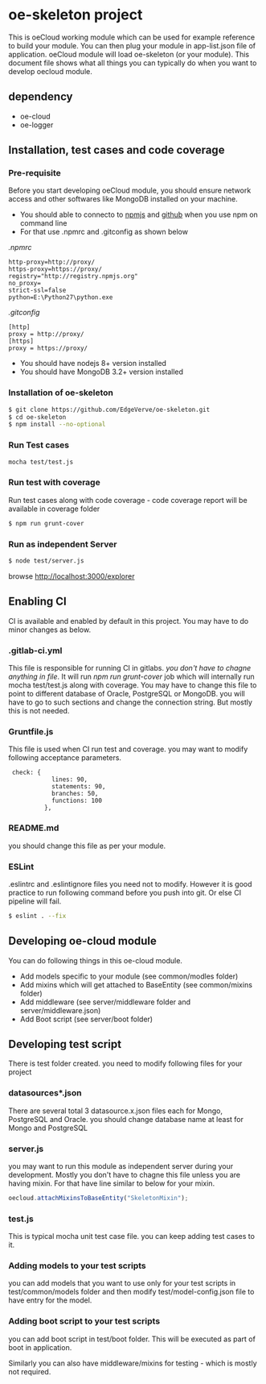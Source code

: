 # oe-skeleton project

This is oeCloud working module which can be used for example reference to build your module. You can then plug your module in app-list.json file of application. oeCloud module will load oe-skeleton (or your module).
This document file shows what all things you can typically do when you want to develop oecloud module.

## dependency
* oe-cloud
* oe-logger

## Installation, test cases and code coverage

### Pre-requisite

Before you start developing oeCloud module, you should ensure network access and other softwares like MongoDB installed on your machine.

- You should able to connecto to [npmjs](http://registry.npmjs.org) and [github](https://github.com) when you use npm on command line
- For that use .npmrc and .gitconfig as shown below

*.npmrc*

```
http-proxy=http://proxy/
https-proxy=https://proxy/
registry="http://registry.npmjs.org"
no_proxy=
strict-ssl=false
python=E:\Python27\python.exe
```

*.gitconfig*

```
[http]
proxy = http://proxy/
[https]
proxy = https://proxy/
```

* You should have nodejs 8+ version installed
* You should have MongoDB 3.2+ version installed

### Installation of oe-skeleton

```sh
$ git clone https://github.com/EdgeVerve/oe-skeleton.git
$ cd oe-skeleton
$ npm install --no-optional
```



### Run Test cases

```sh
mocha test/test.js
```

### Run test with coverage

Run test cases along with code coverage - code coverage report will be available in coverage folder

```sh
$ npm run grunt-cover
```

### Run as independent Server

```sh
$ node test/server.js
```

browse  [http://localhost:3000/explorer](http://localhost:3000/explorer)

## Enabling CI

CI is available and enabled by default in this project. You may have to do minor changes as below.

### .gitlab-ci.yml

This file is responsible for running CI in gitlabs. *you don't have to chagne anything in file*. It will run *npm run grunt-cover* job which will internally run mocha test/test.js along with coverage.
You may have to change this file to point to different database of Oracle, PostgreSQL or MongoDB. you will have to go to such sections and change the connection string. But mostly this is not needed.


### Gruntfile.js

This file is used when CI run test and coverage. you may want to modify following acceptance parameters.


```
 check: {
            lines: 90,
            statements: 90,
            branches: 50,
            functions: 100
          },

```

### README.md

you should change this file as per your module.

### ESLint

.eslintrc and .eslintignore files you need not to modify. However it is good practice to run following command before you push into git. Or else CI pipeline will fail.

```sh
$ eslint . --fix
```

## Developing oe-cloud module

You can do following things in this oe-cloud module.

* Add models specific to your module (see common/modles folder)
* Add mixins which will get attached to BaseEntity (see common/mixins folder)
* Add middleware (see server/middleware folder and server/middleware.json)
* Add Boot script (see server/boot folder)

## Developing test script

There is test folder created. you need to modify following files for your project

### datasources*.json

There are several total 3 datasource.x.json files each for Mongo, PostgreSQL and Oracle. you should change database name at least for Mongo and PostgreSQL

### server.js

you may want to run this module as independent server during your development.  Mostly you don't have to chagne this file unless you are having mixin. For that have line similar to below for your mixin.

```javascript
oecloud.attachMixinsToBaseEntity("SkeletonMixin");

```

### test.js

This is typical mocha unit test case file. you can keep adding test cases to it.

### Adding models to your test scripts

you can add models that you want to use only for your test scripts in test/common/models folder and then modify test/model-config.json file to have entry for the model.

### Adding boot script to your test scripts

you can add boot script in test/boot folder. This will be executed as part of boot in application.

Similarly you can also have middleware/mixins for testing - which is mostly not required.
